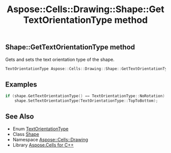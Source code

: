﻿---
title: Aspose::Cells::Drawing::Shape::GetTextOrientationType method
linktitle: GetTextOrientationType
second_title: Aspose.Cells for C++ API Reference
description: 'Aspose::Cells::Drawing::Shape::GetTextOrientationType method. Gets and sets the text orientation type of the shape in C++.'
type: docs
weight: 17100
url: /cpp/aspose.cells.drawing/shape/gettextorientationtype/
---
## Shape::GetTextOrientationType method


Gets and sets the text orientation type of the shape.

```cpp
TextOrientationType Aspose::Cells::Drawing::Shape::GetTextOrientationType()
```


## Examples


```cpp
if (shape.GetTextOrientationType() == TextOrientationType::NoRotation)
    shape.SetTextOrientationType(TextOrientationType::TopToBottom);
```

## See Also

* Enum [TextOrientationType](../../../aspose.cells/textorientationtype/)
* Class [Shape](../)
* Namespace [Aspose::Cells::Drawing](../../)
* Library [Aspose.Cells for C++](../../../)
